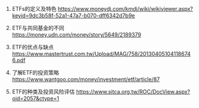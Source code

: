 

1. ETFs的定义及特色
https://www.moneydj.com/kmdj/wiki/wikiviewer.aspx?keyid=9dc3b58f-52a1-47a7-b070-dff6342d7b9e

2. ETF与共同基金的不同
https://money.udn.com/money/story/5649/2189379

3. ETF的优点与缺点
https://www.mastertrust.com.tw/Upload/MAG/758/201304051041186746.pdf

4. 了解ETF的投资策略
https://www.wantgoo.com/money/investment/etf/article/87

5. ETF的种类及投资风险评估
https://www.sitca.org.tw/ROC/DocView.aspx?oid=2057&ctype=1